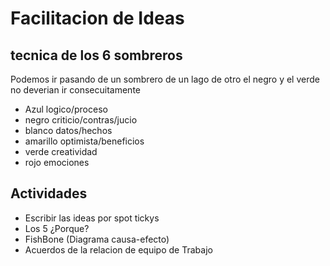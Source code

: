 # Facilitacion de Ideas

## tecnica de los 6 sombreros
Podemos ir pasando de un sombrero de un lago de otro el negro y  el verde no deverian ir consecuitamente
- Azul logico/proceso
- negro criticio/contras/jucio
- blanco datos/hechos
- amarillo optimista/beneficios
- verde creatividad
- rojo emociones
## Actividades
- Escribir las ideas por spot tickys
- Los 5 ¿Porque?
- FishBone (Diagrama causa-efecto)
- Acuerdos de la relacion de equipo de Trabajo